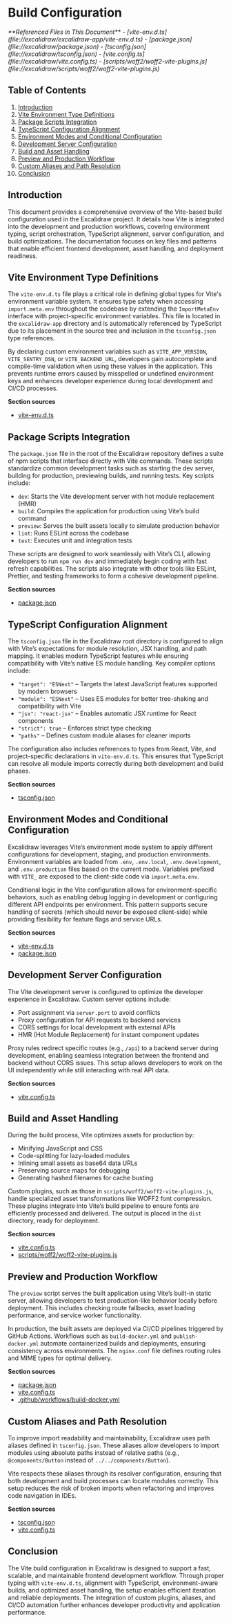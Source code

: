 # Build Configuration

<cite>
**Referenced Files in This Document**  
- [vite-env.d.ts](file://excalidraw/excalidraw-app/vite-env.d.ts)
- [package.json](file://excalidraw/package.json)
- [tsconfig.json](file://excalidraw/tsconfig.json)
- [vite.config.ts](file://excalidraw/vite.config.ts)
- [scripts/woff2/woff2-vite-plugins.js](file://excalidraw/scripts/woff2/woff2-vite-plugins.js)
</cite>

## Table of Contents
1. [Introduction](#introduction)
2. [Vite Environment Type Definitions](#vite-environment-type-definitions)
3. [Package Scripts Integration](#package-scripts-integration)
4. [TypeScript Configuration Alignment](#typescript-configuration-alignment)
5. [Environment Modes and Conditional Configuration](#environment-modes-and-conditional-configuration)
6. [Development Server Configuration](#development-server-configuration)
7. [Build and Asset Handling](#build-and-asset-handling)
8. [Preview and Production Workflow](#preview-and-production-workflow)
9. [Custom Aliases and Path Resolution](#custom-aliases-and-path-resolution)
10. [Conclusion](#conclusion)

## Introduction
This document provides a comprehensive overview of the Vite-based build configuration used in the Excalidraw project. It details how Vite is integrated into the development and production workflows, covering environment typing, script orchestration, TypeScript alignment, server configuration, and build optimizations. The documentation focuses on key files and patterns that enable efficient frontend development, asset handling, and deployment readiness.

## Vite Environment Type Definitions

The `vite-env.d.ts` file plays a critical role in defining global types for Vite's environment variable system. It ensures type safety when accessing `import.meta.env` throughout the codebase by extending the `ImportMetaEnv` interface with project-specific environment variables. This file is located in the `excalidraw-app` directory and is automatically referenced by TypeScript due to its placement in the source tree and inclusion in the `tsconfig.json` type references.

By declaring custom environment variables such as `VITE_APP_VERSION`, `VITE_SENTRY_DSN`, or `VITE_BACKEND_URL`, developers gain autocomplete and compile-time validation when using these values in the application. This prevents runtime errors caused by misspelled or undefined environment keys and enhances developer experience during local development and CI/CD processes.

**Section sources**
- [vite-env.d.ts](file://excalidraw/excalidraw-app/vite-env.d.ts)

## Package Scripts Integration

The `package.json` file in the root of the Excalidraw repository defines a suite of npm scripts that interface directly with Vite commands. These scripts standardize common development tasks such as starting the dev server, building for production, previewing builds, and running tests. Key scripts include:

- `dev`: Starts the Vite development server with hot module replacement (HMR)
- `build`: Compiles the application for production using Vite’s build command
- `preview`: Serves the built assets locally to simulate production behavior
- `lint`: Runs ESLint across the codebase
- `test`: Executes unit and integration tests

These scripts are designed to work seamlessly with Vite’s CLI, allowing developers to run `npm run dev` and immediately begin coding with fast refresh capabilities. The scripts also integrate with other tools like ESLint, Prettier, and testing frameworks to form a cohesive development pipeline.

**Section sources**
- [package.json](file://excalidraw/package.json)

## TypeScript Configuration Alignment

The `tsconfig.json` file in the Excalidraw root directory is configured to align with Vite’s expectations for module resolution, JSX handling, and path mapping. It enables modern TypeScript features while ensuring compatibility with Vite’s native ES module handling. Key compiler options include:

- `"target": "ESNext"` – Targets the latest JavaScript features supported by modern browsers
- `"module": "ESNext"` – Uses ES modules for better tree-shaking and compatibility with Vite
- `"jsx": "react-jsx"` – Enables automatic JSX runtime for React components
- `"strict": true` – Enforces strict type checking
- `"paths"` – Defines custom module aliases for cleaner imports

The configuration also includes references to types from React, Vite, and project-specific declarations in `vite-env.d.ts`. This ensures that TypeScript can resolve all module imports correctly during both development and build phases.

**Section sources**
- [tsconfig.json](file://excalidraw/tsconfig.json)

## Environment Modes and Conditional Configuration

Excalidraw leverages Vite’s environment mode system to apply different configurations for development, staging, and production environments. Environment variables are loaded from `.env`, `.env.local`, `.env.development`, and `.env.production` files based on the current mode. Variables prefixed with `VITE_` are exposed to the client-side code via `import.meta.env`.

Conditional logic in the Vite configuration allows for environment-specific behaviors, such as enabling debug logging in development or configuring different API endpoints per environment. This pattern supports secure handling of secrets (which should never be exposed client-side) while providing flexibility for feature flags and service URLs.

**Section sources**
- [vite-env.d.ts](file://excalidraw/excalidraw-app/vite-env.d.ts)
- [package.json](file://excalidraw/package.json)

## Development Server Configuration

The Vite development server is configured to optimize the developer experience in Excalidraw. Custom server options include:

- Port assignment via `server.port` to avoid conflicts
- Proxy configuration for API requests to backend services
- CORS settings for local development with external APIs
- HMR (Hot Module Replacement) for instant component updates

Proxy rules redirect specific routes (e.g., `/api`) to a backend server during development, enabling seamless integration between the frontend and backend without CORS issues. This setup allows developers to work on the UI independently while still interacting with real API data.

**Section sources**
- [vite.config.ts](file://excalidraw/vite.config.ts)

## Build and Asset Handling

During the build process, Vite optimizes assets for production by:

- Minifying JavaScript and CSS
- Code-splitting for lazy-loaded modules
- Inlining small assets as base64 data URLs
- Preserving source maps for debugging
- Generating hashed filenames for cache busting

Custom plugins, such as those in `scripts/woff2/woff2-vite-plugins.js`, handle specialized asset transformations like WOFF2 font compression. These plugins integrate into Vite’s build pipeline to ensure fonts are efficiently processed and delivered. The output is placed in the `dist` directory, ready for deployment.

**Section sources**
- [vite.config.ts](file://excalidraw/vite.config.ts)
- [scripts/woff2/woff2-vite-plugins.js](file://excalidraw/scripts/woff2/woff2-vite-plugins.js)

## Preview and Production Workflow

The `preview` script serves the built application using Vite’s built-in static server, allowing developers to test production-like behavior locally before deployment. This includes checking route fallbacks, asset loading performance, and service worker functionality.

In production, the built assets are deployed via CI/CD pipelines triggered by GitHub Actions. Workflows such as `build-docker.yml` and `publish-docker.yml` automate containerized builds and deployments, ensuring consistency across environments. The `nginx.conf` file defines routing rules and MIME types for optimal delivery.

**Section sources**
- [package.json](file://excalidraw/package.json)
- [vite.config.ts](file://excalidraw/vite.config.ts)
- [.github/workflows/build-docker.yml](file://excalidraw/.github/workflows/build-docker.yml)

## Custom Aliases and Path Resolution

To improve import readability and maintainability, Excalidraw uses path aliases defined in `tsconfig.json`. These aliases allow developers to import modules using absolute paths instead of relative paths (e.g., `@components/Button` instead of `../../components/Button`).

Vite respects these aliases through its resolver configuration, ensuring that both development and build processes can locate modules correctly. This setup reduces the risk of broken imports when refactoring and improves code navigation in IDEs.

**Section sources**
- [tsconfig.json](file://excalidraw/tsconfig.json)
- [vite.config.ts](file://excalidraw/vite.config.ts)

## Conclusion

The Vite build configuration in Excalidraw is designed to support a fast, scalable, and maintainable frontend development workflow. Through proper typing with `vite-env.d.ts`, alignment with TypeScript, environment-aware builds, and optimized asset handling, the setup enables efficient iteration and reliable deployments. The integration of custom plugins, aliases, and CI/CD automation further enhances developer productivity and application performance.